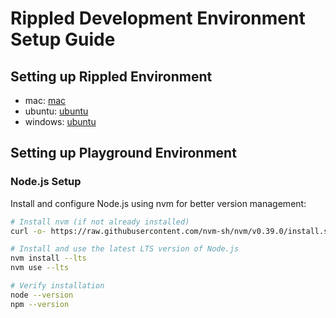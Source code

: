 # Rippled Development Environment Setup Guide

## Setting up Rippled Environment

- mac: [mac](mac.md)
- ubuntu: [ubuntu](ubuntu.md)
- windows: [ubuntu](windows.md)

## Setting up Playground Environment

### Node.js Setup

Install and configure Node.js using nvm for better version management:

```bash
# Install nvm (if not already installed)
curl -o- https://raw.githubusercontent.com/nvm-sh/nvm/v0.39.0/install.sh | bash

# Install and use the latest LTS version of Node.js
nvm install --lts
nvm use --lts

# Verify installation
node --version
npm --version
```